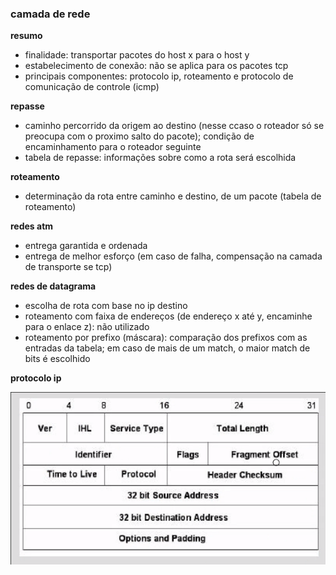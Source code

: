 ### camada de rede

**resumo**

- finalidade: transportar pacotes do host x para o host y
- estabelecimento de conexão: não se aplica para os pacotes tcp
- principais componentes: protocolo ip, roteamento e protocolo de comunicação de controle (icmp)

**repasse**

- caminho percorrido da origem ao destino (nesse ccaso o roteador só se preocupa com o proximo salto do pacote); condição de encaminhamento para o roteador seguinte
- tabela de repasse: informações sobre como a rota será escolhida

**roteamento**

- determinação da rota entre caminho e destino, de um pacote (tabela de roteamento)

**redes atm**

- entrega garantida e ordenada
- entrega de melhor esforço (em caso de falha, compensação na camada de transporte se tcp)

**redes de datagrama**

- escolha de rota com base no ip destino
- roteamento com faixa de endereços (de endereço x até y, encaminhe para o enlace z): não utilizado
- roteamento por prefixo (máscara): comparação dos prefixos com as entradas da tabela; em caso de mais de um match, o maior match de bits é escolhido

**protocolo ip**

![header ip](imgs/header_ip.png "header ip")
